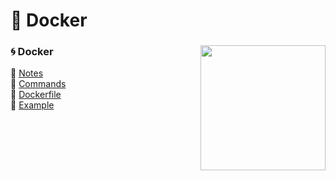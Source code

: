 # 🐳 Docker

### 🌀 Docker<img src="https://user-images.githubusercontent.com/56039676/209430955-69ee4e14-8f09-46c9-ac7d-25ef2bd8c80b.png" width="200" height="200" align="right" >

🔱 [Notes](https://github.com/npetrelli/DevOps/blob/master/Docker/Notes/README.md) </br>
🔱 [Commands](https://github.com/npetrelli/DevOps/tree/master/Docker/Commands/README.md) </br>
🔱 [Dockerfile](https://github.com/npetrelli/DevOps/blob/master/Docker/Dockerfile/README.md) </br>
🔱 [Example](https://github.com/npetrelli/DevOps/blob/master/Docker/Example/README.md) </br>

